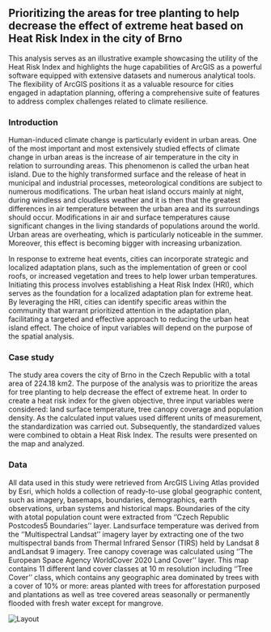 ## Prioritizing the areas for tree planting to help decrease the effect of extreme heat based on Heat Risk Index in the city of Brno
This analysis serves as an illustrative example showcasing the utility of the Heat Risk Index and highlights the huge capabilities of ArcGIS as a powerful software equipped with extensive datasets and numerous analytical tools. The flexibility of ArcGIS positions it as a valuable resource for cities engaged in adaptation planning, offering a comprehensive suite of features to address complex challenges related to climate resilience.

### Introduction
Human-induced climate change is particularly evident in urban areas. One of the most important and most extensively studied effects of climate change in urban areas is the increase of air temperature in the city in relation to surrounding areas. This phenomenon is called the urban heat island. Due to the highly transformed surface and the release of heat in municipal and industrial processes, meteorological conditions are subject to numerous modifications. The urban heat island occurs mainly at night, during windless and cloudless weather and it is then that the greatest differences in air temperature between the urban area and its surroundings should occur. Modifications in air and surface temperatures cause significant changes in the living standards of populations around the world. Urban areas are overheating, which is particularly noticeable in the summer. Moreover, this effect is becoming bigger with increasing urbanization.

In response to extreme heat events, cities can incorporate strategic and localized adaptation plans, such as the implementation of green or cool roofs, or increased vegetation and trees to help lower urban temperatures. Initiating this process involves establishing a Heat Risk Index (HRI), which serves as the foundation for a localized adaptation plan for extreme heat. By leveraging the HRI, cities can identify specific areas within the community that warrant prioritized attention in the adaptation plan, facilitating a targeted and effective approach to reducing the urban heat island effect. The choice of input variables will depend on the purpose of the spatial analysis.

### Case study
The study area covers the city of Brno in the Czech Republic with a total area of 224.18 km2. The purpose of the analysis was to prioritize the areas for tree planting to help decrease the effect of extreme heat. In order to create a heat risk index for the given objective, three input variables were considered: land surface temperature, tree canopy coverage and population density. As the calculated input values used different units of measurement, the standardization was carried out. Subsequently, the standardized values were combined to obtain a Heat Risk Index. The results were presented on the map and analyzed.

### Data
All data used in this study were retrieved from ArcGIS Living Atlas provided by Esri, which holds a collection of ready-to-use global geographic content, such as imagery, basemaps, boundaries, demographics, earth observations, urban systems and historical maps. Boundaries of the city with a total population count were extracted from ‘’Czech Republic Postcodes5 Boundaries’’ layer. Land surface temperature was derived from the ‘’Multispectral Landsat’’ imagery layer by extracting one of the two multispectral bands from Thermal Infrared Sensor (TIRS) held by Landsat 8 and Landsat 9 imagery. Tree canopy coverage was calculated using ‘’The European Space Agency WorldCover 2020 Land Cover’’ layer. This map contains 11 different land cover classes at 10 m resolution including ‘’Tree Cover’’ class, which contains any geographic area dominated by trees with a cover of 10% or more: areas planted with trees for afforestation purposed and plantations as well as  tree covered areas seasonally or permanently flooded with fresh water except for mangrove.

![Layout](https://github.com/mkupisie/ArcGIS_PRO_Prioritizing-the-areas-for-tree-planting-based-on-Heat-Risk-Index-in-the-city-of-Brno/assets/130785524/e74913ba-fc5c-4334-a12a-2921c26da570)

